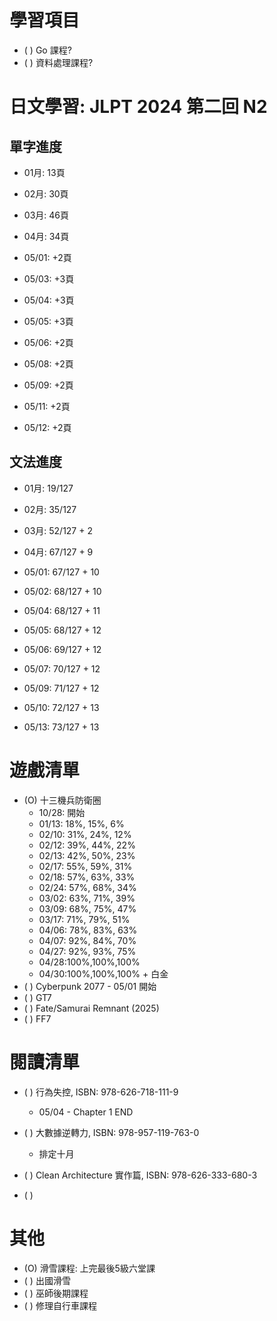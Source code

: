 
# 學習項目

- ( ) Go 課程?
- ( ) 資料處理課程?

# 日文學習: JLPT 2024 第二回 N2

## 單字進度

- 01月: 13頁
- 02月: 30頁
- 03月: 46頁
- 04月: 34頁

- 05/01: +2頁
- 05/03: +3頁
- 05/04: +3頁
- 05/05: +3頁
- 05/06: +2頁
- 05/08: +2頁
- 05/09: +2頁
- 05/11: +2頁
- 05/12: +2頁

## 文法進度

- 01月: 19/127
- 02月: 35/127
- 03月: 52/127 + 2
- 04月: 67/127 + 9

- 05/01: 67/127 + 10
- 05/02: 68/127 + 10
- 05/04: 68/127 + 11
- 05/05: 68/127 + 12
- 05/06: 69/127 + 12
- 05/07: 70/127 + 12
- 05/09: 71/127 + 12
- 05/10: 72/127 + 13
- 05/13: 73/127 + 13

# 遊戲清單

- (O) 十三機兵防衛圈
  - 10/28: 開始
  - 01/13: 18%, 15%, 6%
  - 02/10: 31%, 24%, 12%
  - 02/12: 39%, 44%, 22%
  - 02/13: 42%, 50%, 23%
  - 02/17: 55%, 59%, 31%
  - 02/18: 57%, 63%, 33%
  - 02/24: 57%, 68%, 34%
  - 03/02: 63%, 71%, 39%
  - 03/09: 68%, 75%, 47%
  - 03/17: 71%, 79%, 51%
  - 04/06: 78%, 83%, 63%
  - 04/07: 92%, 84%, 70%
  - 04/27: 92%, 93%, 75%
  - 04/28:100%,100%,100%
  - 04/30:100%,100%,100% + 白金
- ( ) Cyberpunk 2077 - 05/01 開始
- ( ) GT7
- ( ) Fate/Samurai Remnant (2025)
- ( ) FF7

# 閱讀清單

- ( ) 行為失控, ISBN: 978-626-718-111-9
  - 05/04 - Chapter 1 END
  
- ( ) 大數據逆轉力, ISBN: 978-957-119-763-0
  - 排定十月
- ( ) Clean Architecture 實作篇, ISBN: 978-626-333-680-3
- ( )

# 其他

- (O) 滑雪課程: 上完最後5級六堂課
- ( ) 出國滑雪
- ( ) 巫師後期課程
- ( ) 修理自行車課程
